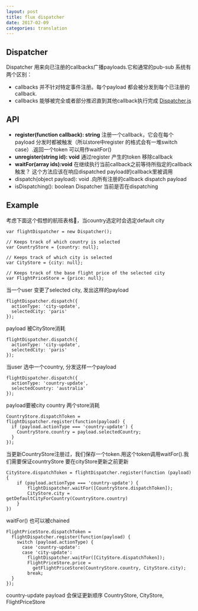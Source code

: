 ```yaml
---
layout: post
title: flux dispatcher
date: 2017-02-09
categories: translation
---
```


## Dispatcher

Dispatcher 用来向已注册的callbacks广播payloads.它和通常的pub-sub 系统有两个区别： 

*  callbacks 并不针对特定事件注册。每个payload 都会被分发到每个已注册的callback.
*  callbacks 能够被完全或者部分推迟直到其他callback执行完成
[Dispatcher.js](https://github.com/facebook/flux/blob/master/src/Dispatcher.js)

## API

* **register(function callback): string** 注册一个callback，它会在每个payload 分发时都被触发（所以store中register 的格式会有一堆switch case）.返回一个token 可以用作waitFor()
* **unregister(string id): void** 通过register 产生的token 移除callback
* **waitFor(array<string> ids):void** 在继续执行当前callback之前等待所指定的callback触发？ 这个方法应该在响应dispatched payload的callback里被调用
* dispatch(object payload): void .向所有注册的callback dispatch payload
* isDispatching(): boolean Dispatcher 当前是否在dispatching

## Example

考虑下面这个假想的航班表格🌰，当country选定时会选定default city

```
var flightDispatcher = new Dispatcher();

// Keeps track of which country is selected
var CountryStore = {country: null};

// Keeps track of which city is selected
var CityStore = {city: null};

// Keeps track of the base flight price of the selected city
var FlightPriceStore = {price: null};
```
当一个user 变更了selected city, 发出这样的payload
```
flightDispatcher.dispatch({
  actionType: 'city-update',
  selectedCity: 'paris'
});
```
payload 被CityStore消耗

```
flightDispatcher.dispatch({
  actionType: 'city-update',
  selectedCity: 'paris'
});
```
当user 选中一个country, 分发这样一个payload

```
flightDispatcher.dispatch({
  actionType: 'country-update',
  selectedCountry: 'australia'
});
```

payload要被city country 两个store消耗
```
CountryStore.dispatchToken = flightDispatcher.register(function(payload) {
  if (payload.actionType === 'country-update') {
    CountryStore.country = payload.selectedCountry;
  }
});
```

当更新CountryStore注册过，我们保存一个token.用这个token调用waitFor().我们需要保证countryStore 要在cityStore更新之前更新

```
CityStore.dispatchToken = flightDispatcher.register(function (payload) {
	if (payload.actionType === 'country-update') {
		flightDispatcher.waitFor([CountryStore.dispatchToken]);
		CityStore.city = getDefaultCityForCountry(CountryStore.country)
	}
})
```

waitFor() 也可以被chained
```
FlightPriceStore.dispatchToken =
  flightDispatcher.register(function(payload) {
    switch (payload.actionType) {
      case 'country-update':
      case 'city-update':
        flightDispatcher.waitFor([CityStore.dispatchToken]);
        FlightPriceStore.price =
          getFlightPriceStore(CountryStore.country, CityStore.city);
        break;
  }
});

```

country-update payload 会保证更新顺序
CountryStore, CityStore, FlightPriceStore

